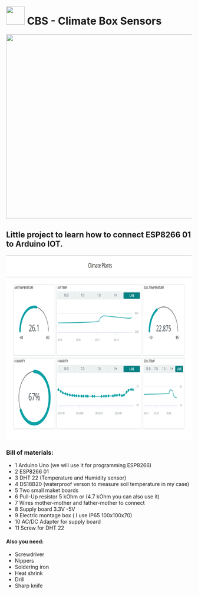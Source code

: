 # <img src="https://github.com/medical-engineer0207/CBS-/blob/main/Images/ardblueyellow.png" width="50" height="50"/> CBS - Climate Box Sensors 
 
<p align="center">
  <img src="https://github.com/medical-engineer0207/CBS/blob/main/Images/cbs.png" width="650" height="500"/> 
  </p>
  
##  Little project to learn how to connect ESP8266 01 to Arduino IOT.
  <p align="center">
 <img src="https://github.com/medical-engineer0207/CBS/blob/main/Images/cbs_iot.png" width="800" height="500"/> 
  </p>


### Bill of materials:
* 1 Arduino Uno (we will use it for programming ESP8266)
* 2 ESP8266 01
* 3 DHT 22 (Temperature and Humidity sensor)
* 4 DS18B20 (waterproof verson to measure soil temperature in my case)
* 5 Two small maket boards
* 6 Pull-Up resistor 5 kOhm or (4.7 kOhm you can also use it)
* 7 Wires mother-mother and father-mother to connect
* 8 Supply board 3.3V -5V 
* 9 Electric montage box ( I use IP65 100x100x70)
* 10 AC/DC Adapter for supply board
* 11 Screw for DHT 22
#### Also you need:
* Screwdriver
* Nippers
* Soldering iron
* Heat shrink
* Drill 
* Sharp knife

